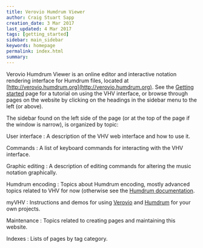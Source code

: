```yaml
---
title: Verovio Humdrum Viewer 
author: Craig Stuart Sapp
creation_date: 3 Mar 2017
last_updated: 4 Mar 2017
tags: [getting_started]
sidebar: main_sidebar
keywords: homepage
permalink: index.html
summary: 
---
```



Verovio Humdrum Viewer is an online editor and interactive notation rendering interface 
for Humdrum files, located at [http://verovio.humdrum.org](http://verovio.humdrum.org).
See the [Getting started](/interface/getting_started) page for a tutorial on using
the VHV interface, or browse through pages on the website by clicking on the headings
in the sidebar menu to the left (or above).


The sidebar found on the left side of the page (or at the top of
the page if the window is narrow), is organized by topic:


User interface
: A description of the VHV web interface and how to use it.

Commands
: A list of keyboard commands for interacting with the VHV interface.

Graphic editing
: A description of editing commands for altering the music notation graphically.

Humdrum encoding
: Topics about Humdrum encoding, mostly advanced topics related to VHV for now
(otherwise see the [Humdrum documentation](http://www.humdrum.org).

myVHV
: Instructions and demos for using [Verovio](http://www.verovio.org) and 
[Humdrum](http://www.humdrum.org) for your own projects.

Maintenance
: Topics related to creating pages and maintaining this website.

Indexes
: Lists of pages by tag category.

